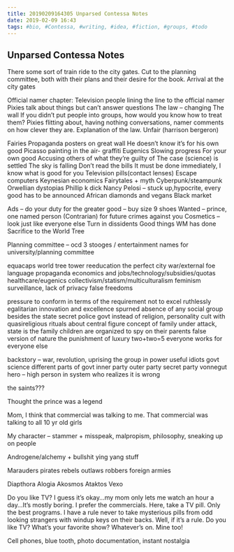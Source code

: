 ```yaml
---
title: 20190209164305 Unparsed Contessa Notes
date: 2019-02-09 16:43
tags: #bio, #Contessa, #writing, #idea, #fiction, #groups, #todo
---
```

## Unparsed Contessa Notes

There some sort of train ride to the city gates. Cut to the planning committee, both with their plans and their desire for the book. Arrival at the city gates


Official namer chapter:
Television people lining the line to the official namer
Pixies talk about things but can’t answer questions
The law – changing
The wall
If you didn’t put people into groups, how would you know how to treat them?
Pixies flitting about, having nothing conversations, namer comments on how clever they are.
Explanation of the law.
Unfair (harrison bergeron)


Fairies
Propaganda posters on great wall
He doesn’t know it’s for his own good
Picasso painting in the air- graffiti
Eugenics
Slowing progress
For your own good
Accusing others of what they’re guilty of
The case (science) is settled
The sky is falling
Don’t read the bills
It must be done immediately, I know what is good for you
Television pills(contact lenses)
Escape computers
Keynesian economics
Fairytales + myth
Cyberpunk/steampunk
Orwellian dystopias
Phillip k dick
Nancy Pelosi – stuck up,hypocrite, every good has to be announced
African diamonds and vegans
Black market

Ads – do your duty for the greater good – buy size 9 shoes
Wanted – prince, one named person (Contrarian) for future crimes against you
Cosmetics – look just like everyone else
Turn in dissidents
Good things WM has done
Sacrifice to the World Tree

Planning committee – ocd
3 stooges / entertainment
names for university/planning committee

equacaps
world tree
tower
reeducation
the perfect city
war/external foe
language
propaganda
economics and jobs/technology/subsidies/quotas
healthcare/eugenics
collectivism/statism/multiculturalism
feminism
surveillance, lack of privacy
false freedoms

pressure to conform in terms of the requirement not to excel
ruthlessly egalitarian
innovation and excellence spurned
absence of any social group besides the state
secret police
govt
instead of religion, personality cult with quasireligious rituals about central figure
concept of family under attack, state is the family
children are organized to spy on their parents
false version of nature
the punishment of luxury
two+two=5
everyone works for everyone else

backstory – war, revolution, uprising
the group in power
useful idiots
govt science
different parts of govt inner party outer party secret party
vonnegut hero – high person in system who realizes it is wrong

the saints???

Thought the prince was a legend

Mom, I think that commercial was talking to me.  That commercial was talking to all 10 yr old girls

My character – stammer + misspeak, malpropism, philosophy, sneaking up on people

Androgene/alchemy + bullshit ying yang stuff


Marauders pirates rebels outlaws robbers foreign armies


Diapthora
Alogia
Akosmos
Ataktos
Vexo

Do you like TV? I guess it’s okay…my mom only lets me watch an hour a day…It’s mostly boring. I prefer the commercials.
Here, take a TV pill. Only the best programs.
I have a rule never to take mysterious pills from odd looking strangers with windup keys on their backs.
Well, if it’s a rule.  Do you like TV?
What’s your favorite show? Whatever’s on. Mine too!

Cell phones, blue tooth, photo documentation, instant nostalgia

